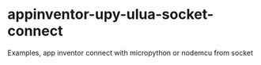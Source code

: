 # appinventor-upy-ulua-socket-connect
Examples, app inventor connect with micropython or nodemcu from socket
